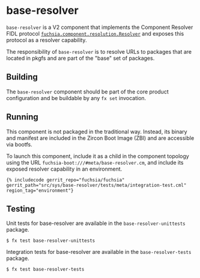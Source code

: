 # base-resolver

`base-resolver` is a V2 component that implements the Component Resolver FIDL protocol
[`fuchsia.component.resolution.Resolver`] and exposes this protocol as a resolver capability.

The responsibility of `base-resolver` is to resolve URLs to packages that are located
in pkgfs and are part of the "base" set of packages.

## Building

The `base-resolver` component should be part of the core product configuration and be
buildable by any `fx set` invocation.

## Running

This component is not packaged in the traditional way. Instead, its binary and manifest are
included in the Zircon Boot Image (ZBI) and are accessible via bootfs.

To launch this component, include it as a child in the component topology using the URL
`fuchsia-boot:///#meta/base-resolver.cm`, and include its exposed resolver capability
in an environment.

```json5
{% includecode gerrit_repo="fuchsia/fuchsia" gerrit_path="src/sys/base-resolver/tests/meta/integration-test.cml" region_tag="environment"}
```

## Testing

Unit tests for base-resolver are available in the `base-resolver-unittests`
package.

```
$ fx test base-resolver-unittests
```

Integration tests for base-resolver are available in the `base-resolver-tests`
package.

```
$ fx test base-resolver-tests
```

[`fuchsia.component.resolution.Resolver`]: ../../../sdk/fidl/fuchsia.sys2/runtime/component_resolver.fidl
